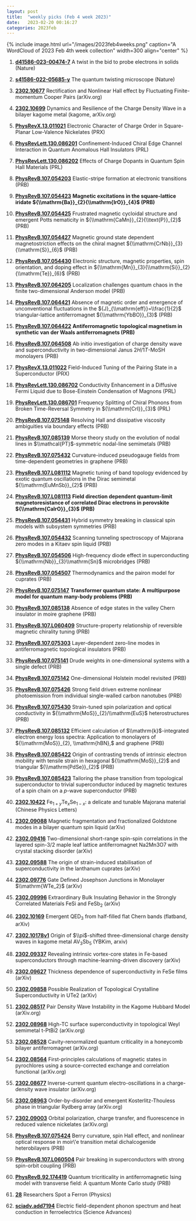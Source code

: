 ```yaml
---
layout: post
title:  "weekly picks (Feb 4 week 2023)"
date:   2023-02-20 00:16:27
categories: 2023feb
---
```



{% include image.html url="/images/2023feb4weeks.png" caption="A WordCloud of 2023 Feb 4th week collection" width=300 align="center" %}




1. **[d41586-023-00474-7](https://www.nature.com/articles/d41586-023-00474-7)** A twist in the bid to probe electrons in solids (Nature)

1. **[s41586-022-05685-y](https://www.nature.com/articles/s41586-022-05685-y)** The quantum twisting microscope (Nature)






1. **[2302.10677](http://arxiv.org/abs/2302.10677)** Rectification and Nonlinear Hall effect by Fluctuating Finite-momentum Cooper Pairs (arXiv.org)

1. **[2302.10699](http://arxiv.org/abs/2302.10699)** Dynamics and Resilience of the Charge Density Wave in a bilayer kagome metal (kagome, arXiv.org)

1. **[PhysRevX.13.011021](https://link.aps.org/doi/10.1103/PhysRevX.13.011021)** Electronic Character of Charge Order in Square-Planar Low-Valence Nickelates (PRX)

1. **[PhysRevLett.130.086201](https://link.aps.org/doi/10.1103/PhysRevLett.130.086201)** Confinement-Induced Chiral Edge Channel Interaction in Quantum Anomalous Hall Insulators (PRL)

1. **[PhysRevLett.130.086202](https://link.aps.org/doi/10.1103/PhysRevLett.130.086202)** Effects of Charge Dopants in Quantum Spin Hall Materials (PRL)

1. **[PhysRevB.107.054203](https://link.aps.org/doi/10.1103/PhysRevB.107.054203)** Elastic-stripe formation at electronic transitions (PRB)

1. **[PhysRevB.107.054423](https://link.aps.org/doi/10.1103/PhysRevB.107.054423)** **Magnetic excitations in the square-lattice iridate ${\\mathrm{Ba}}_{2}{\\mathrm{IrO}}_{4}$ (PRB)**

1. **[PhysRevB.107.054425](https://link.aps.org/doi/10.1103/PhysRevB.107.054425)** Frustrated magnetic cycloidal structure and emergent Potts nematicity in ${\\mathrm{CaMn}}_{2}{\\text{P}}_{2}$ (PRB)

1. **[PhysRevB.107.054427](https://link.aps.org/doi/10.1103/PhysRevB.107.054427)** Magnetic ground state dependent magnetostriction effects on the chiral magnet ${\\mathrm{CrNb}}_{3}{\\mathrm{S}}_{6}$ (PRB)

1. **[PhysRevB.107.054430](https://link.aps.org/doi/10.1103/PhysRevB.107.054430)** Electronic structure, magnetic properties, spin orientation, and doping effect in ${\\mathrm{Mn}}_{3}{\\mathrm{Si}}_{2}{\\mathrm{Te}}_{6}$ (PRB)

1. **[PhysRevB.107.064205](https://link.aps.org/doi/10.1103/PhysRevB.107.064205)** Localization challenges quantum chaos in the finite two-dimensional Anderson model (PRB)

1. **[PhysRevB.107.064421](https://link.aps.org/doi/10.1103/PhysRevB.107.064421)** Absence of magnetic order and emergence of unconventional fluctuations in the ${J}_{\\mathrm{eff}}=\\frac{1}{2}$ triangular-lattice antiferromagnet ${\\mathrm{YbBO}}_{3}$ (PRB)

1. **[PhysRevB.107.064422](https://link.aps.org/doi/10.1103/PhysRevB.107.064422)** **Antiferromagnetic topological magnetism in synthetic van der Waals antiferromagnets (PRB)**

1. **[PhysRevB.107.064508](https://link.aps.org/doi/10.1103/PhysRevB.107.064508)** Ab initio investigation of charge density wave and superconductivity in two-dimensional Janus $2H/1T$-MoSH monolayers (PRB)

1. **[PhysRevX.13.011022](https://link.aps.org/doi/10.1103/PhysRevX.13.011022)** Field-Induced Tuning of the Pairing State in a Superconductor (PRX)

1. **[PhysRevLett.130.086702](https://link.aps.org/doi/10.1103/PhysRevLett.130.086702)** Conductivity Enhancement in a Diffusive Fermi Liquid due to Bose-Einstein Condensation of Magnons (PRL)

1. **[PhysRevLett.130.086701](https://link.aps.org/doi/10.1103/PhysRevLett.130.086701)** Frequency Splitting of Chiral Phonons from Broken Time-Reversal Symmetry in ${\\mathrm{CrI}}_{3}$ (PRL)

1. **[PhysRevB.107.075148](https://link.aps.org/doi/10.1103/PhysRevB.107.075148)** Resolving Hall and dissipative viscosity ambiguities via boundary effects (PRB)

1. **[PhysRevB.107.085139](https://link.aps.org/doi/10.1103/PhysRevB.107.085139)** Morse theory study on the evolution of nodal lines in $\\mathcal{PT}$-symmetric nodal-line semimetals (PRB)

1. **[PhysRevB.107.075432](https://link.aps.org/doi/10.1103/PhysRevB.107.075432)** Curvature-induced pseudogauge fields from time-dependent geometries in graphene (PRB)

1. **[PhysRevB.107.L081112](https://link.aps.org/doi/10.1103/PhysRevB.107.L081112)** Magnetic tuning of band topology evidenced by exotic quantum oscillations in the Dirac semimetal ${\\mathrm{EuMnSb}}_{2}$ (PRB)

1. **[PhysRevB.107.L081113](https://link.aps.org/doi/10.1103/PhysRevB.107.L081113)** **Field direction dependent quantum-limit magnetoresistance of correlated Dirac electrons in perovskite ${\\mathrm{CaIrO}}_{3}$ (PRB)**

1. **[PhysRevB.107.054431](https://link.aps.org/doi/10.1103/PhysRevB.107.054431)** Hybrid symmetry breaking in classical spin models with subsystem symmetries (PRB)

1. **[PhysRevB.107.054432](https://link.aps.org/doi/10.1103/PhysRevB.107.054432)** Scanning tunneling spectroscopy of Majorana zero modes in a Kitaev spin liquid (PRB)

1. **[PhysRevB.107.054506](https://link.aps.org/doi/10.1103/PhysRevB.107.054506)** High-frequency diode effect in superconducting ${\\mathrm{Nb}}_{3}\\mathrm{Sn}$ microbridges (PRB)

1. **[PhysRevB.107.054507](https://link.aps.org/doi/10.1103/PhysRevB.107.054507)** Thermodynamics and the pairon model for cuprates (PRB)

1. **[PhysRevB.107.075147](https://link.aps.org/doi/10.1103/PhysRevB.107.075147)** **Transformer quantum state: A multipurpose model for quantum many-body problems (PRB)**

1. **[PhysRevB.107.085138](https://link.aps.org/doi/10.1103/PhysRevB.107.085138)** Absence of edge states in the valley Chern insulator in moire graphene (PRB)

1. **[PhysRevB.107.L060409](https://link.aps.org/doi/10.1103/PhysRevB.107.L060409)** Structure-property relationship of reversible magnetic chirality tuning (PRB)

1. **[PhysRevB.107.075303](https://link.aps.org/doi/10.1103/PhysRevB.107.075303)** Layer-dependent zero-line modes in antiferromagnetic topological insulators (PRB)

1. **[PhysRevB.107.075141](https://link.aps.org/doi/10.1103/PhysRevB.107.075141)** Drude weights in one-dimensional systems with a single defect (PRB)

1. **[PhysRevB.107.075142](https://link.aps.org/doi/10.1103/PhysRevB.107.075142)** One-dimensional Holstein model revisited (PRB)

1. **[PhysRevB.107.075426](https://link.aps.org/doi/10.1103/PhysRevB.107.075426)** Strong field driven extreme nonlinear photoemission from individual single-walled carbon nanotubes (PRB)

1. **[PhysRevB.107.075430](https://link.aps.org/doi/10.1103/PhysRevB.107.075430)** Strain-tuned spin polarization and optical conductivity in ${\\mathrm{MoS}}_{2}/\\mathrm{EuS}$ heterostructures (PRB)

1. **[PhysRevB.107.085132](https://link.aps.org/doi/10.1103/PhysRevB.107.085132)** Efficient calculation of $\\mathrm{k}$-integrated electron energy loss spectra: Application to monolayers of ${\\mathrm{MoS}}_{2}, \\mathrm{hBN},$ and graphene (PRB)

1. **[PhysRevB.107.085422](https://link.aps.org/doi/10.1103/PhysRevB.107.085422)** Origin of contrasting trends of intrinsic electron mobility with tensile strain in hexagonal ${\\mathrm{MoS}}_{2}$ and triangular ${\\mathrm{PdSe}}_{2}$ (PRB)

1. **[PhysRevB.107.085423](https://link.aps.org/doi/10.1103/PhysRevB.107.085423)** Tailoring the phase transition from topological superconductor to trivial superconductor induced by magnetic textures of a spin chain on a $p$-wave superconductor (PRB)

1. **[2302.10422](http://arxiv.org/abs/2302.10422)** Fe$_{1+y}$Te$_{x}$Se$_{1-x}$: a delicate and tunable Majorana material (Chinese Physics Letters)




1. **[2302.09088](http://arxiv.org/abs/2302.09088)** Magnetic fragmentation and fractionalized Goldstone modes in a bilayer quantum spin liquid (arXiv)

1. **[2302.09416](http://arxiv.org/abs/2302.09416)** Two-dimensional short-range spin-spin correlations in the layered spin-3/2 maple leaf lattice antiferromagnet Na2Mn3O7 with crystal stacking disorder (arXiv)

1. **[2302.09588](http://arxiv.org/abs/2302.09588)** The origin of strain-induced stabilisation of superconductivity in the lanthanum cuprates (arXiv)

1. **[2302.09776](http://arxiv.org/abs/2302.09776)** Gate Defined Josephson Junctions in Monolayer $\\mathrm{WTe_2}$ (arXiv)

1. **[2302.09996](http://arxiv.org/abs/2302.09996)** Extraordinary Bulk Insulating Behavior in the Strongly Correlated Materials FeSi and FeSb$_2$ (arXiv)

1. **[2302.10169](http://arxiv.org/abs/2302.10169)** Emergent QED$_3$ from half-filled flat Chern bands (flatband, arXiv)

1. **[2302.10178v1](https://arxiv.org/abs/2302.10178v1)** Origin of $\\pi$-shifted three-dimensional charge density waves in kagome metal AV$_3$Sb$_5$ (YBKim, arxiv)

1. **[2302.09337](http://arxiv.org/abs/2302.09337)** Revealing intrinsic vortex-core states in Fe-based superconductors through machine-learning-driven discovery (arXiv)

1. **[2302.09627](http://arxiv.org/abs/2302.09627)** Thickness dependence of superconductivity in FeSe films (arXiv)

1. **[2302.09858](http://arxiv.org/abs/2302.09858)** Possible Realization of Topological Crystalline Superconductivity in UTe2 (arXiv)





1. **[2302.08517](http://arxiv.org/abs/2302.08517)** Pair Density Wave Instability in the Kagome Hubbard Model (arXiv.org)

1. **[2302.08968](http://arxiv.org/abs/2302.08968)** High-TC surface superconductivity in topological Weyl semimetal t-PtBi2 (arXiv.org)

1. **[2302.08528](http://arxiv.org/abs/2302.08528)** Cavity-renormalized quantum criticality in a honeycomb bilayer antiferromagnet (arXiv.org)

1. **[2302.08564](http://arxiv.org/abs/2302.08564)** First-principles calculations of magnetic states in pyrochlores using a source-corrected exchange and correlation functional (arXiv.org)

1. **[2302.08677](http://arxiv.org/abs/2302.08677)** Inverse-current quantum electro-oscillations in a charge-density wave insulator (arXiv.org)

1. **[2302.08963](http://arxiv.org/abs/2302.08963)** Order-by-disorder and emergent Kosterlitz-Thouless phase in triangular Rydberg array (arXiv.org)

1. **[2302.09003](http://arxiv.org/abs/2302.09003)** Orbital polarization, charge transfer, and fluorescence in reduced valence nickelates (arXiv.org)

1. **[PhysRevB.107.075424](https://link.aps.org/doi/10.1103/PhysRevB.107.075424)** Berry curvature, spin Hall effect, and nonlinear optical response in moir\\'e transition metal dichalcogenide heterobilayers (PRB)

1. **[PhysRevB.107.L060504](https://link.aps.org/doi/10.1103/PhysRevB.107.L060504)** Pair breaking in superconductors with strong spin-orbit coupling (PRB)

1. **[PhysRevB.92.174419](https://link.aps.org/doi/10.1103/PhysRevB.92.174419)** Quantum tricriticality in antiferromagnetic Ising model with transverse field: A quantum Monte Carlo study (PRB)

1. **[28](https://physics.aps.org/articles/v16/28)** Researchers Spot a Ferron (Physics)

1. **[sciadv.add7194](https://www.science.org/doi/10.1126/sciadv.add7194)** Electric field-dependent phonon spectrum and heat conduction in ferroelectrics (Science Advances)
